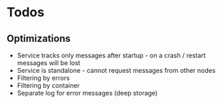 # Todos 

## Optimizations
- Service tracks only messages after startup - on a crash / restart messages will be lost
- Service is standalone - cannot request messages from other nodes
- Filtering by errors
- Filtering by container
- Separate log for error messages (deep storage)



